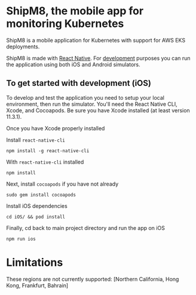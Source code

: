 # ShipM8, the mobile app for monitoring Kubernetes

ShipM8 is a mobile application for Kubernetes with support for AWS EKS deployments.

ShipM8 is made with [React Native](https://facebook.github.io/react-native/). For [development](#run-locally-using-simulators) purposes you can run the application using both iOS and Android simulators.

## To get started with development (iOS)

To develop and test the application you need to setup your local environment, then run the simulator.
You'll need the React Native CLI, Xcode, and Cocoapods. Be sure you have Xcode installed (at least version 11.3.1).

Once you have Xcode properly installed

Install `react-native-cli`

```npm install -g react-native-cli```

With `react-native-cli` installed

```npm install```

Next, install `cocoapods` if you have not already

```sudo gem install cocoapods```

Install iOS dependencies

```cd iOS/ && pod install```

Finally, cd back to main project directory and run the app on iOS

```npm run ios```

# Limitations

These regions are not currently supported: 
  [Northern California, Hong Kong, Frankfurt, Bahrain]
